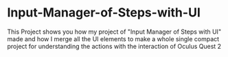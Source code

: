 # Input-Manager-of-Steps-with-UI
This Project shows you how my project of  "Input Manager of Steps with UI" made and how I merge all the UI elements to make a whole single compact project for understanding the actions with the interaction of Oculus Quest 2
